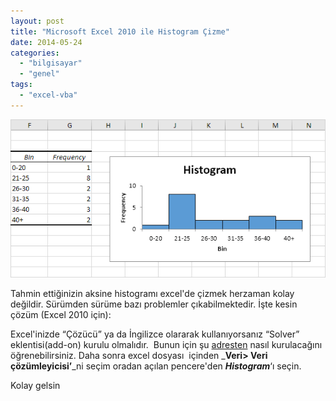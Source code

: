 ```yaml
---
layout: post
title: "Microsoft Excel 2010 ile Histogram Çizme"
date: 2014-05-24
categories: 
  - "bilgisayar"
  - "genel"
tags: 
  - "excel-vba"
---
```


  

[![](/images/histogram-final-result.png)](http://www.excel-easy.com/examples/images/histogram/histogram-final-result.png)

Tahmin ettiğinizin aksine histogramı excel'de çizmek herzaman kolay değildir. Sürümden sürüme bazı problemler çıkabilmektedir. İşte kesin çözüm (Excel 2010 için):

  

Excel'inizde “Çözücü” ya da İngilizce olararak kullanıyorsanız “Solver” eklentisi(add-on) kurulu olmalıdır.  Bunun için şu [adresten](http://support.microsoft.com/kb/214269) nasıl kurulacağını öğrenebilirsiniz. Daha sonra excel dosyası  içinden _**Veri> Veri çözümleyicisi’**_ni seçim oradan açılan pencere'den _**Histogram**_‘ı seçin. 

  

Kolay gelsin

